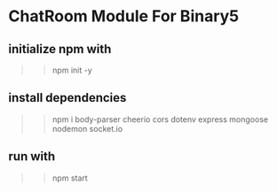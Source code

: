 # ChatRoom Module For Binary5

## initialize npm with
>> npm init -y

## install dependencies
>> npm i body-parser cheerio cors dotenv express mongoose nodemon socket.io

## run with
>> npm start